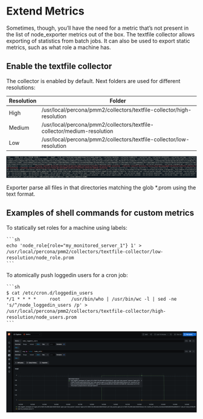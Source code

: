 # Extend Metrics

Sometimes, though, you’ll have the need for a metric that’s not present in the list of node_exporter metrics out of the box. 
The textfile collector allows exporting of statistics from batch jobs. It can also be used to export static metrics, such as what role a machine has. 

## Enable the textfile collector

The collector is enabled by default. Next folders are used for different resolutions:

| Resolution | Folder                                                                  |
|------------|-------------------------------------------------------------------------|
|  High      | /usr/local/percona/pmm2/collectors/textfile-collector/high-resolution   |
|  Medium    | /usr/local/percona/pmm2/collectors/textfile-collector/medium-resolution |
|  Low       | /usr/local/percona/pmm2/collectors/textfile-collector/low-resolution    |

![!image](../_images/node-exporter.textfile-collector.1.png)

Exporter parse all files in that directories matching the glob *.prom using the text format.

## Examples of shell commands for custom metrics

To statically set roles for a machine using labels:

    ```sh
    echo 'node_role{role="my_monitored_server_1"} 1' > /usr/local/percona/pmm2/collectors/textfile-collector/low-resolution/node_role.prom
    ```

To atomically push loggedin users for a cron job:

    ```sh
    $ cat /etc/cron.d/loggedin_users
    */1 * * * *     root    /usr/bin/who | /usr/bin/wc -l | sed -ne 's/^/node_loggedin_users /p' > /usr/local/percona/pmm2/collectors/textfile-collector/high-resolution/node_users.prom
    ```

![!image](../_images/node-exporter.textfile-collector.2.png)

